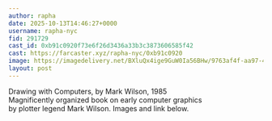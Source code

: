 ```yaml
---
author: rapha
date: 2025-10-13T14:46:27+0000
username: rapha-nyc
fid: 291729
cast_id: 0xb91c0920f73e6f26d3436a33b3c3873606585f42
cast: https://farcaster.xyz/rapha-nyc/0xb91c0920
image: https://imagedelivery.net/BXluQx4ige9GuW0Ia56BHw/9763af4f-aa97-416d-5ba7-718e9582e500/original
layout: post
---
```

Drawing with Computers, by Mark Wilson, 1985  
Magnificently organized book on early computer graphics  
by plotter legend Mark Wilson. Images and link below.  

<img src='https://imagedelivery.net/BXluQx4ige9GuW0Ia56BHw/9763af4f-aa97-416d-5ba7-718e9582e500/original' alt='' referrerpolicy='no-referrer'/>